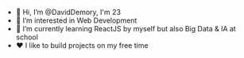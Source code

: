 - 👋 Hi, I’m @DavidDemory, I'm 23
- 👀 I’m interested in Web Development
- 🌱 I’m currently learning ReactJS by myself but also Big Data & IA at school
- ♥️ I like to build projects on my free time

<!---
DavidDemory/DavidDemory is a ✨ special ✨ repository because its `README.md` (this file) appears on your GitHub profile.
You can click the Preview link to take a look at your changes.
--->
